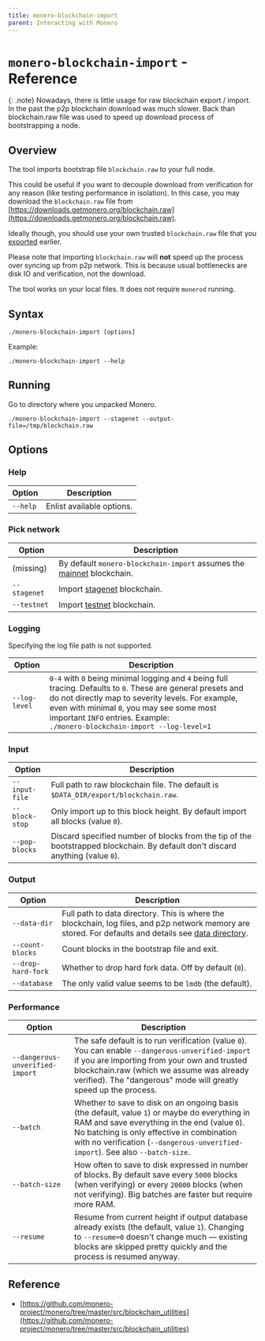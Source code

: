 ```yaml
---
title: monero-blockchain-import
parent: Interacting with Monero
---
```


# `monero-blockchain-import` - Reference

{: .note}
Nowadays, there is little usage for raw blockchain export / import. In the past the p2p blockchain download was much slower. Back than blockchain.raw file was used to speed up download process of bootstrapping a node. 

## Overview

The tool imports bootstrap file `blockchain.raw` to your full node.

This could be useful if you want to decouple download from verification for any reason (like testing performance in isolation).
In this case, you may download the `blockchain.raw` file from [https://downloads.getmonero.org/blockchain.raw](https://downloads.getmonero.org/blockchain.raw).

Ideally though, you should use your own trusted `blockchain.raw` file that you [exported](/interacting/monero-blockchain-export) earlier.

Please note that importing `blockchain.raw` will **not** speed up the process over syncing up from p2p network.
This is because usual bottlenecks are disk IO and verification, not the download.  

The tool works on your local files. It does not require `monerod` running.

## Syntax

`./monero-blockchain-import [options]`

Example:

`./monero-blockchain-import --help`

## Running

Go to directory where you unpacked Monero.

`./monero-blockchain-import --stagenet --output-file=/tmp/blockchain.raw`


## Options

### Help

| Option              | Description
|---------------------|--------------------------------------------------------------------------------------------------------------------------------------
| `--help`            | Enlist available options.

### Pick network

| Option              | Description
|---------------------|--------------------------------------------------------------------------------------------------------------------------------------
| (missing)           | By default `monero-blockchain-import` assumes the [mainnet](/infrastructure/networks#mainnet) blockchain.
| `--stagenet`        | Import [stagenet](/infrastructure/networks#stagenet) blockchain.
| `--testnet`         | Import [testnet](/infrastructure/networks#testnet) blockchain.

### Logging

Specifying the log file path is not supported.

| Option              | Description
|---------------------|--------------------------------------------------------------------------------------------------------------------------------------
| `--log-level`       | `0-4` with `0` being minimal logging and `4` being full tracing. Defaults to `0`. These are general presets and do not directly map to severity levels. For example, even with minimal `0`, you may see some most important `INFO` entries. Example: <br />`./monero-blockchain-import --log-level=1`

### Input

| Option              | Description
|---------------------|--------------------------------------------------------------------------------------------------------------------------------------
| `--input-file`      | Full path to raw blockchain file. The default is `$DATA_DIR/export/blockchain.raw`.
| `--block-stop`      | Only import up to this block height. By default import all blocks (value `0`).
| `--pop-blocks`      | Discard specified number of blocks from the tip of the bootstrapped blockchain. By default don't discard anything (value `0`).

### Output

| Option              | Description
|---------------------|--------------------------------------------------------------------------------------------------------------------------------------
| `--data-dir`        | Full path to data directory. This is where the blockchain, log files, and p2p network memory are stored. For defaults and details see [data directory](/interacting/overview/#data-directory).
| `--count-blocks`    | Count blocks in the bootstrap file and exit.
| `--drop-hard-fork`  | Whether to drop hard fork data. Off by default (`0`). 
| `--database`        | The only valid value seems to be `lmdb` (the default).

### Performance

| Option                            | Description
|-----------------------------------|--------------------------------------------------------------------------------------------------------------------------------------
| `--dangerous-unverified-import`   | The safe default is to run verification (value `0`). You can enable `--dangerous-unverified-import` if you are importing from your own and trusted blockchain.raw (which we assume was already verified). The "dangerous" mode will greatly speed up the process.   
| `--batch`                         | Whether to save to disk on an ongoing basis (the default, value `1`) or maybe do everything in RAM and save everything in the end (value `0`). No batching is only effective in combination with no verification (`--dangerous-unverified-import`). See also `--batch-size`.   
| `--batch-size`                    | How often to save to disk expressed in number of blocks. By default save every `5000` blocks (when verifying) or every `20000` blocks (when not verifying). Big batches are faster but require more RAM.
| `--resume`                        | Resume from current height if output database already exists (the default, value `1`). Changing to `--resume=0` doesn't change much &mdash; existing blocks are skipped pretty quickly and the process is resumed anyway. 

## Reference

* [https://github.com/monero-project/monero/tree/master/src/blockchain_utilities](https://github.com/monero-project/monero/tree/master/src/blockchain_utilities)
